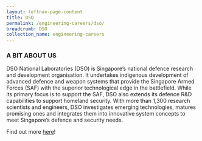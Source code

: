 ```yaml
---
layout: leftnav-page-content
title: DSO
permalink: /engineering-careers/dso/
breadcrumb: DSO
collection_name: engineering-careers
---
```

### A BIT ABOUT US
DSO National Laboratories (DSO) is Singapore’s national defence research and development organisation. It undertakes indigenous development of advanced defence and weapon systems that provide the Singapore Armed Forces (SAF) with the superior technological edge in the battlefield. While its primary focus is to support the SAF, DSO also extends its defence R&D capabilities to support homeland security. With more than 1,300 research scientists and engineers, DSO investigates emerging technologies, matures promising ones and integrates them into innovative system concepts to meet Singapore’s defence and security needs. 

Find out more [here](https://www.dso.org.sg/join-us/)!
